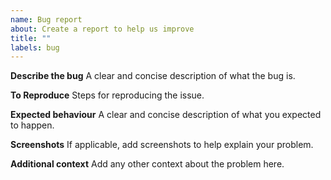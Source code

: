 ```yaml
---
name: Bug report
about: Create a report to help us improve
title: ""
labels: bug
---
```


**Describe the bug** A clear and concise description of what the bug is.

**To Reproduce** Steps for reproducing the issue.

**Expected behaviour** A clear and concise description of what you expected to
happen.

**Screenshots** If applicable, add screenshots to help explain your problem.

**Additional context** Add any other context about the problem here.
